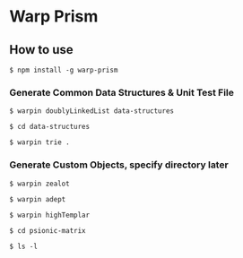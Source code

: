 # Warp Prism


## How to use
`$ npm install -g warp-prism`  

### Generate Common Data Structures & Unit Test File    
`$ warpin doublyLinkedList data-structures`  

`$ cd data-structures`  

`$ warpin trie .`  


### Generate Custom Objects, specify directory later
`$ warpin zealot`  

`$ warpin adept`

`$ warpin highTemplar`

`$ cd psionic-matrix`

`$ ls -l`
